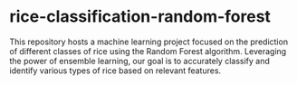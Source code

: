 # rice-classification-random-forest
This repository hosts a machine learning project focused on the prediction of different classes of rice using the Random Forest algorithm. Leveraging the power of ensemble learning, our goal is to accurately classify and identify various types of rice based on relevant features. 
